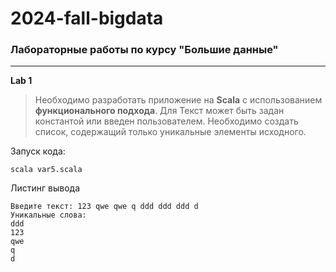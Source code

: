 # 2024-fall-bigdata
### Лабораторные работы по курсу "Большие данные" 
---
**Lab 1**

> Необходимо разработать приложение на **Scala** с использованием
> **функционального подхода**. Для  Текст может быть задан константой или введен пользователем. Необходимо создать список, содержащий только
> уникальные элементы исходного.

Запуск кода:

```shell
scala var5.scala
```
Листинг вывода
```
Введите текст: 123 qwe qwe q ddd ddd ddd d
Уникальные слова:
ddd
123
qwe
q
d
```